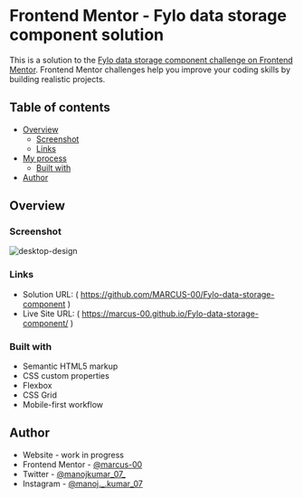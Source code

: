 # Frontend Mentor - Fylo data storage component solution

This is a solution to the [Fylo data storage component challenge on Frontend Mentor](https://www.frontendmentor.io/challenges/fylo-data-storage-component-1dZPRbV5n). Frontend Mentor challenges help you improve your coding skills by building realistic projects.

## Table of contents

- [Overview](#overview)
  - [Screenshot](#screenshot)
  - [Links](#links)
- [My process](#my-process)
  - [Built with](#built-with)
- [Author](#author)


## Overview

### Screenshot
![desktop-design](https://user-images.githubusercontent.com/104015866/197624331-fb161b51-1067-45a2-97d5-be345b22f330.png)

### Links

- Solution URL: ( https://github.com/MARCUS-00/Fylo-data-storage-component )
- Live Site URL: ( https://marcus-00.github.io/Fylo-data-storage-component/ )

### Built with

- Semantic HTML5 markup
- CSS custom properties
- Flexbox
- CSS Grid
- Mobile-first workflow

## Author

- Website - work in progress
- Frontend Mentor - [ @marcus-00 ](https://www.frontendmentor.io/profile/marcus-00)
- Twitter - [ @manojkumar_07_ ](https://twitter.com/manojkumar_07_)
- Instagram - [ @manoj._.kumar_07](https://www.instagram.com/manoj._.kumar_07/)

